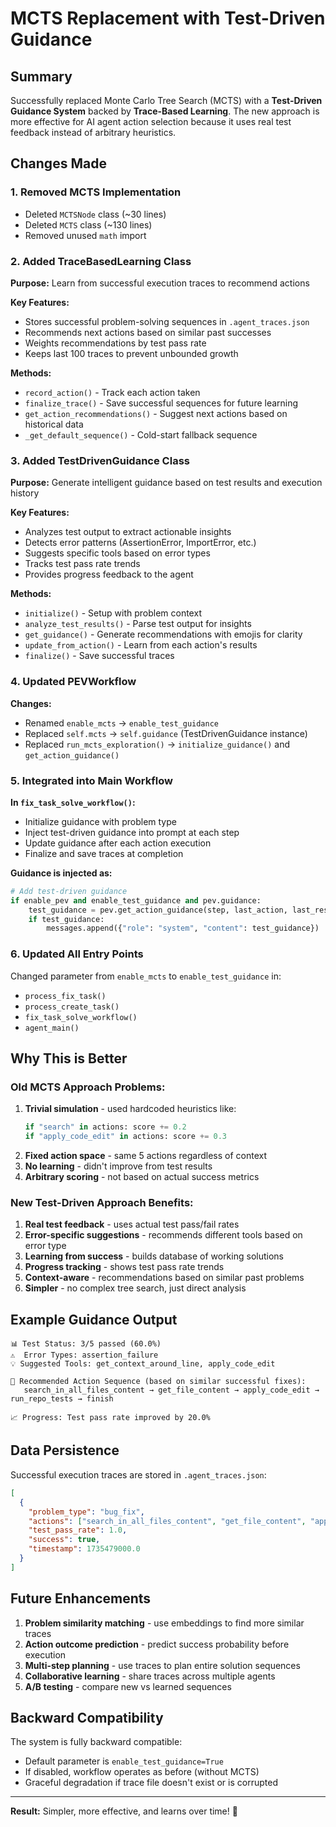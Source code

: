 # MCTS Replacement with Test-Driven Guidance

## Summary

Successfully replaced Monte Carlo Tree Search (MCTS) with a **Test-Driven Guidance System** backed by **Trace-Based Learning**. The new approach is more effective for AI agent action selection because it uses real test feedback instead of arbitrary heuristics.

## Changes Made

### 1. **Removed MCTS Implementation**
- Deleted `MCTSNode` class (~30 lines)
- Deleted `MCTS` class (~130 lines)
- Removed unused `math` import

### 2. **Added TraceBasedLearning Class**
**Purpose:** Learn from successful execution traces to recommend actions

**Key Features:**
- Stores successful problem-solving sequences in `.agent_traces.json`
- Recommends next actions based on similar past successes
- Weights recommendations by test pass rate
- Keeps last 100 traces to prevent unbounded growth

**Methods:**
- `record_action()` - Track each action taken
- `finalize_trace()` - Save successful sequences for future learning
- `get_action_recommendations()` - Suggest next actions based on historical data
- `_get_default_sequence()` - Cold-start fallback sequence

### 3. **Added TestDrivenGuidance Class**
**Purpose:** Generate intelligent guidance based on test results and execution history

**Key Features:**
- Analyzes test output to extract actionable insights
- Detects error patterns (AssertionError, ImportError, etc.)
- Suggests specific tools based on error types
- Tracks test pass rate trends
- Provides progress feedback to the agent

**Methods:**
- `initialize()` - Setup with problem context
- `analyze_test_results()` - Parse test output for insights
- `get_guidance()` - Generate recommendations with emojis for clarity
- `update_from_action()` - Learn from each action's results
- `finalize()` - Save successful traces

### 4. **Updated PEVWorkflow**
**Changes:**
- Renamed `enable_mcts` → `enable_test_guidance`
- Replaced `self.mcts` → `self.guidance` (TestDrivenGuidance instance)
- Replaced `run_mcts_exploration()` → `initialize_guidance()` and `get_action_guidance()`

### 5. **Integrated into Main Workflow**
**In `fix_task_solve_workflow()`:**
- Initialize guidance with problem type
- Inject test-driven guidance into prompt at each step
- Update guidance after each action execution
- Finalize and save traces at completion

**Guidance is injected as:**
```python
# Add test-driven guidance
if enable_pev and enable_test_guidance and pev.guidance:
    test_guidance = pev.get_action_guidance(step, last_action, last_result)
    if test_guidance:
        messages.append({"role": "system", "content": test_guidance})
```

### 6. **Updated All Entry Points**
Changed parameter from `enable_mcts` to `enable_test_guidance` in:
- `process_fix_task()`
- `process_create_task()`  
- `fix_task_solve_workflow()`
- `agent_main()`

## Why This is Better

### Old MCTS Approach Problems:
1. **Trivial simulation** - used hardcoded heuristics like:
   ```python
   if "search" in actions: score += 0.2
   if "apply_code_edit" in actions: score += 0.3
   ```
2. **Fixed action space** - same 5 actions regardless of context
3. **No learning** - didn't improve from test results
4. **Arbitrary scoring** - not based on actual success metrics

### New Test-Driven Approach Benefits:
1. **Real test feedback** - uses actual test pass/fail rates
2. **Error-specific suggestions** - recommends different tools based on error type
3. **Learning from success** - builds database of working solutions
4. **Progress tracking** - shows test pass rate trends
5. **Context-aware** - recommendations based on similar past problems
6. **Simpler** - no complex tree search, just direct analysis

## Example Guidance Output

```
📊 Test Status: 3/5 passed (60.0%)
⚠️  Error Types: assertion_failure
💡 Suggested Tools: get_context_around_line, apply_code_edit

🎯 Recommended Action Sequence (based on similar successful fixes):
   search_in_all_files_content → get_file_content → apply_code_edit → run_repo_tests → finish

📈 Progress: Test pass rate improved by 20.0%
```

## Data Persistence

Successful execution traces are stored in `.agent_traces.json`:
```json
[
  {
    "problem_type": "bug_fix",
    "actions": ["search_in_all_files_content", "get_file_content", "apply_code_edit", "run_repo_tests", "finish"],
    "test_pass_rate": 1.0,
    "success": true,
    "timestamp": 1735479000.0
  }
]
```

## Future Enhancements

1. **Problem similarity matching** - use embeddings to find more similar traces
2. **Action outcome prediction** - predict success probability before execution
3. **Multi-step planning** - use traces to plan entire solution sequences
4. **Collaborative learning** - share traces across multiple agents
5. **A/B testing** - compare new vs learned sequences

## Backward Compatibility

The system is fully backward compatible:
- Default parameter is `enable_test_guidance=True`
- If disabled, workflow operates as before (without MCTS)
- Graceful degradation if trace file doesn't exist or is corrupted

---

**Result:** Simpler, more effective, and learns over time! 🎉
